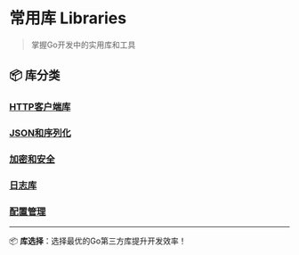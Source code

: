 # 常用库 Libraries

> 掌握Go开发中的实用库和工具

<!-- TODO: 这里将介绍Go开发中常用的第三方库，包括使用方法、最佳实践、性能考量等 -->

## 📦 库分类

### [HTTP客户端库](/ecosystem/libraries/http-clients)
<!-- TODO: net/http、Resty、Go-resty等HTTP客户端库的使用和选择 -->

### [JSON和序列化](/ecosystem/libraries/serialization)
<!-- TODO: 标准库json、jsoniter、msgpack等序列化库对比 -->

### [加密和安全](/ecosystem/libraries/security)
<!-- TODO: crypto包、bcrypt、JWT、OAuth等安全相关库 -->

### [日志库](/ecosystem/libraries/logging)
<!-- TODO: Logrus、Zap、Zerolog等日志库的性能对比和使用指南 -->

### [配置管理](/ecosystem/libraries/configuration)
<!-- TODO: Viper、配置文件解析、环境变量管理等配置解决方案 -->

---

📦 **库选择**：选择最优的Go第三方库提升开发效率！ 
